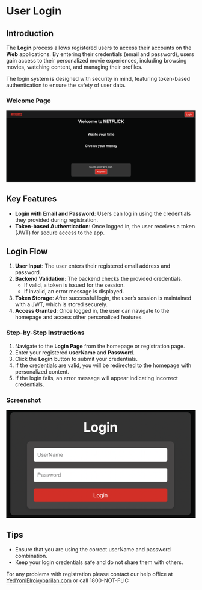 # User Login

## Introduction

The **Login** process allows registered users to access their accounts on the **Web** applications. By entering their credentials (email and password), users gain access to their personalized movie experiences, including browsing movies, watching content, and managing their profiles.

The login system is designed with security in mind, featuring token-based authentication to ensure the safety of user data.

### Welcome Page
![Welcome Page](./Screenshots/web_welcome.png)

## Key Features
- **Login with Email and Password**: Users can log in using the credentials they provided during registration.
- **Token-based Authentication**: Once logged in, the user receives a token (JWT) for secure access to the app.

## Login Flow

1. **User Input**: The user enters their registered email address and password.
2. **Backend Validation**: The backend checks the provided credentials.
   - If valid, a token is issued for the session.
   - If invalid, an error message is displayed.
3. **Token Storage**: After successful login, the user’s session is maintained with a JWT, which is stored securely.
4. **Access Granted**: Once logged in, the user can navigate to the homepage and access other personalized features.

### Step-by-Step Instructions

1. Navigate to the **Login Page** from the homepage or registration page.
2. Enter your registered **userName** and **Password**.
3. Click the **Login** button to submit your credentials.
4. If the credentials are valid, you will be redirected to the homepage with personalized content.
5. If the login fails, an error message will appear indicating incorrect credentials.

### Screenshot
![Login Page](./Screenshots/web_login_form.png)

## Tips
- Ensure that you are using the correct userName and password combination.
- Keep your login credentials safe and do not share them with others.

For any problems with registration please contact our help office at YedYoniElroi@barilan.com or call 1800-NOT-FLIC